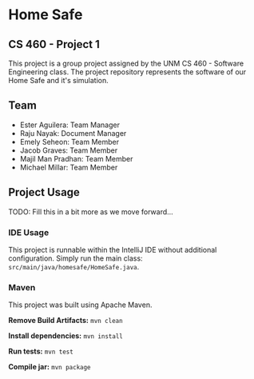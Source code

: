 # Home Safe
## CS 460 - Project 1
This project is a group project assigned by the 
UNM CS 460 - Software Engineering class. The project 
repository represents the software of our Home Safe and it's
simulation.

## Team
- Ester Aguilera: Team Manager
- Raju Nayak: Document Manager
- Emely Seheon: Team Member
- Jacob Graves: Team Member
- Majil Man Pradhan: Team Member
- Michael Millar: Team Member

## Project Usage
TODO: Fill this in a bit more as we move forward...

### IDE Usage
This project is runnable within the IntelliJ IDE without 
additional configuration. Simply run the main class:
`src/main/java/homesafe/HomeSafe.java`.

### Maven
This project was built using Apache Maven.

**Remove Build Artifacts:** `mvn clean`

**Install dependencies:** `mvn install`

**Run tests:** `mvn test`

**Compile jar:** `mvn package`